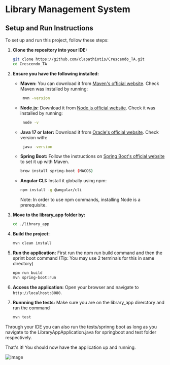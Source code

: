 # Library Management System

## Setup and Run Instructions

To set up and run this project, follow these steps:

1. **Clone the repository into your IDE:**
    ```sh
    git clone https://github.com/clapathiotis/Crescendo_TA.git
    cd Crescendo_TA
    ```

2. **Ensure you have the following installed:**
    - **Maven:** You can download it from [Maven's official website](https://maven.apache.org/download.cgi). Check Maven was installed by running:
       ```sh
        mvn -version
       ```
    - **Node.js:** Download it from [Node.js official website](https://nodejs.org/). Check it was installed by running:
       ```sh
        node -v
       ```
    - **Java 17 or later:** Download it from [Oracle's official website](https://www.oracle.com/java/technologies/javase-jdk17-downloads.html). Check version with:
       ```sh
        java -version
       ```
    - **Spring Boot:** Follow the instructions on [Spring Boot's official website](https://docs.spring.io/spring-boot/installing.html) to set it up with Maven.
      ```sh
      brew install spring-boot (MACOS)
      ```
    - **Angular CLI:** Install it globally using npm:
      ```sh
      npm install -g @angular/cli
      ```
      Note: In order to use npm commands, installing Node is a prerequisite.

3. **Move to the library_app folder by:**
    ```sh
    cd ./library_app
    ```

4. **Build the project:**
    ```sh
    mvn clean install
    ```

5. **Run the application:**
First run the npm run build command and then the sprint boot command (Tip: You may use 2 terminals for this in same directory)
    ```sh
    npm run build
    mvn spring-boot:run
    ```

6. **Access the application:**
    Open your browser and navigate to `http://localhost:8080`.


7. **Runnning the tests:**
Make sure you are on the library_app direrctory and run the command
    ```sh
    mvn test
    ```

Through your IDE you can also run the tests/sprinng boot as long as you navigate to the LibraryAppApplication.java for springboot and test folder respectively.

That's it! You should now have the application up and running.

![image](https://github.com/user-attachments/assets/af0de397-d74e-4e7b-921c-ad120ea12b1c)
